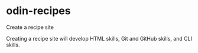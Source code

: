 # odin-recipes
Create a recipe site

Creating a recipe site will develop HTML skills, Git and GitHub skills, and CLI skills.